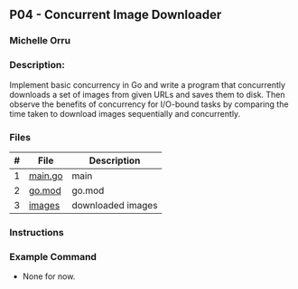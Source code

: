 ## P04 - Concurrent Image Downloader
### Michelle Orru
### Description:

Implement basic concurrency in Go and write a program that concurrently downloads a set of images from given URLs and saves them to disk. Then observe the benefits of concurrency for I/O-bound tasks by comparing the time taken to download images sequentially and concurrently.

### Files

|   #   | File             | Description                                        |
| :---: | ---------------- | -------------------------------------------------- |
|   1   | [main.go](https://github.com/michelle083/4143_PLC/blob/main/Assignments/P04/main.go) | main |
|   2   | [go.mod](https://github.com/michelle083/4143_PLC/blob/main/Assignments/P04/go.mod) | go.mod |
|   3   | [images](https://github.com/michelle083/4143_PLC/blob/main/Assignments/P04/images) | downloaded images |

### Instructions


### Example Command

- None for now. 
